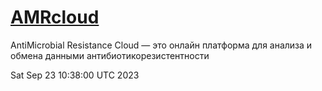 # [AMRcloud](https://amrcloud.net/)

AntiMicrobial Resistance Cloud — это онлайн платформа для анализа и обмена данными антибиотикорезистентности

Sat Sep 23 10:38:00 UTC 2023
